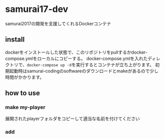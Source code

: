 # samurai17-dev
samurai2017の開発を支援してくれるDockerコンテナ

## install

dockerをインストールした状態で、このリポジトリをpullするかdocker-compose.ymlをローカルにコピーする。
docker-compose.ymlを入れたディレクトリで、`docker-compose up -d`を実行するとコンテナが立ち上がります。
初期起動時はsamurai-codingのsoftwareのダウンロードとmakeがあるので少し時間がかかります。

## how to use

### make my-player

展開されたplayerフォルダをコピーして適当な名前を付けてください

### add 
